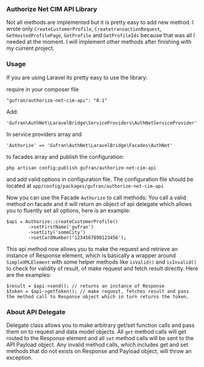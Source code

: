 ### Authorize Net CIM API Library
Not all methods are implemented but it is pretty easy to add new method.
I wrote only `CreateCustomerProfile`, `CreatetransactionRequest`, `GetHostedProfilePage`, `GetProfile` and `GetProfileIds` because that was all I needed at the moment. I will implement other methods after finishing with my current project.

### Usage
If you are using Laravel its pretty easy to use the library:

require in your composer file

    "gufran/authorize-net-cim-api": "0.1"

Add:
    
    'Gufran\AuthNet\LaravelBridge\ServiceProviders\AuthNetServiceProvider'

In service providers array and

    'Authorize' => 'Gufran\AuthNet\LaravelBridge\Facades\AuthNet'

to facades array and publish the configuration:

    php artisan config:publish gufran/authorize-net-cim-api

and add valid options in configuration file. The configuration file should be located at `app/config/packages/gufran/authorize-net-cim-api`

Now you can use the Facade `Authorize` to call methods:
You call a valid method on facade and it will return an object of api delegate which allows you to fluently set all options, here is an example:

    $api = Authorize::createCustomerProfile()
            ->setFirstName('gufran')
            ->setCity('someCity')
            ->setCardNumber('1234567890123456');

This api method now allows you to make the request and retrieve an instance of Response element, which is basically a wrapper around `SimpleXMLElement` with some helper methods like `isValid()` and `isInvalid()` to check for validity of result, of make request and fetch result directly. Here are the examples:

    $result = $api->send(); // returns an instance of Response
    $token = $api->getToken(); // make request, fetches result and pass the method call to Response object which in turn returns the token.

### About API Delegate
Delegate class allows you to make arbitrary get/set function calls and pass them on to request and data model objects.
All `get` method calls will get routed to the Response element and all `set` method calls will be sent to the API Payload object.
Any invalid method calls, which includes get and set methods that do not exists on Response and Payload object, will throw an exception.


